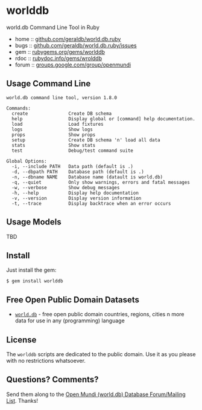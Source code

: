 # worlddb

world.db Command Line Tool in Ruby

* home  :: [github.com/geraldb/world.db.ruby](https://github.com/geraldb/world.db.ruby)
* bugs  :: [github.com/geraldb/world.db.ruby/issues](https://github.com/geraldb/world.db.ruby/issues)
* gem   :: [rubygems.org/gems/worlddb](https://rubygems.org/gems/worlddb)
* rdoc  :: [rubydoc.info/gems/wrolddb](http://rubydoc.info/gems/worlddb)
* forum :: [groups.google.com/group/openmundi](https://groups.google.com/group/openmundi)


## Usage Command Line

    world.db command line tool, version 1.8.0
    
    Commands:
      create               Create DB schema
      help                 Display global or [command] help documentation.
      load                 Load fixtures
      logs                 Show logs
      props                Show props
      setup                Create DB schema 'n' load all data
      stats                Show stats
      test                 Debug/test command suite
    
    Global Options:
      -i, --include PATH   Data path (default is .)
      -d, --dbpath PATH    Database path (default is .)
      -n, --dbname NAME    Database name (datault is world.db)
      -q, --quiet          Only show warnings, errors and fatal messages
      -w, --verbose        Show debug messages
      -h, --help           Display help documentation
      -v, --version        Display version information
      -t, --trace          Display backtrace when an error occurs


## Usage Models


TBD


## Install

Just install the gem:

    $ gem install worlddb


## Free Open Public Domain Datasets

- [`world.db`](https://github.com/openmundi) - free open public domain countries, regions, cities n more data for use in any (programming) language


## License

The `worlddb` scripts are dedicated to the public domain.
Use it as you please with no restrictions whatsoever.

## Questions? Comments?

Send them along to the [Open Mundi (world.db) Database Forum/Mailing List](http://groups.google.com/group/openmundi).
Thanks!

